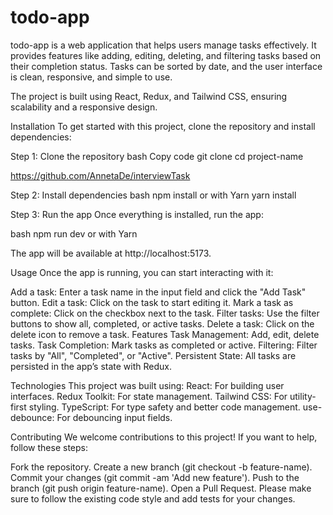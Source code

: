# todo-app

todo-app is a web application that helps users manage tasks effectively. It
provides features like adding, editing, deleting, and filtering tasks based on
their completion status. Tasks can be sorted by date, and the user interface is
clean, responsive, and simple to use.

The project is built using React, Redux, and Tailwind CSS, ensuring scalability
and a responsive design.

Installation To get started with this project, clone the repository and install
dependencies:

Step 1: Clone the repository bash Copy code git clone cd project-name

https://github.com/AnnetaDe/interviewTask

Step 2: Install dependencies bash npm install or with Yarn yarn install

Step 3: Run the app Once everything is installed, run the app:

bash npm run dev or with Yarn

The app will be available at http://localhost:5173.

Usage Once the app is running, you can start interacting with it:

Add a task: Enter a task name in the input field and click the "Add Task"
button. Edit a task: Click on the task to start editing it. Mark a task as
complete: Click on the checkbox next to the task. Filter tasks: Use the filter
buttons to show all, completed, or active tasks. Delete a task: Click on the
delete icon to remove a task. Features Task Management: Add, edit, delete tasks.
Task Completion: Mark tasks as completed or active. Filtering: Filter tasks by
"All", "Completed", or "Active". Persistent State: All tasks are persisted in
the app’s state with Redux.

Technologies This project was built using: React: For building user interfaces.
Redux Toolkit: For state management. Tailwind CSS: For utility-first styling.
TypeScript: For type safety and better code management. use-debounce: For
debouncing input fields.

Contributing We welcome contributions to this project! If you want to help,
follow these steps:

Fork the repository. Create a new branch (git checkout -b feature-name). Commit
your changes (git commit -am 'Add new feature'). Push to the branch (git push
origin feature-name). Open a Pull Request. Please make sure to follow the
existing code style and add tests for your changes.
